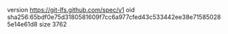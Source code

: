 version https://git-lfs.github.com/spec/v1
oid sha256:65bdf0e75d3180581609f7cc6a977cfed43c533442ee38e715850285e14e61d8
size 3762
